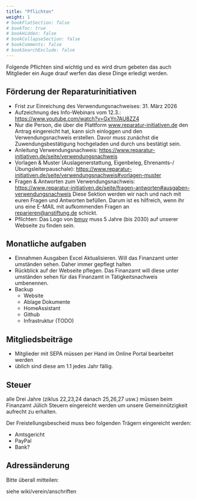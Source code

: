 ```yaml
---
title: "Pflichten"
weight: 1
# bookFlatSection: false
# bookToc: true
# bookHidden: false
# bookCollapseSection: false
# bookComments: false
# bookSearchExclude: false
---
```


Folgende Pflichten sind wichtig und es wird drum gebeten das auch Mitglieder ein Auge drauf werfen das diese Dinge erledigt werden.

## Förderung der Reparaturinitiativen

- Frist zur Einreichung des Verwendungsnachweises: 31. März 2026
- Aufzeichnung des Info-Webinars vom 12.3.: https://www.youtube.com/watch?v=GxYn7AU8ZZ4
- Nur die Person, die über die Plattform www.reparatur-initiativen.de den Antrag eingereicht hat, kann sich einloggen und den Verwendungsnachweis erstellen. Davor muss zunächst die Zuwendungsbestätigung hochgeladen und durch uns bestätigt sein.
- Anleitung Verwendungsnachweis: https://www.reparatur-initiativen.de/seite/verwendungsnachweis 
- Vorlagen & Muster (Auslagenerstattung, Eigenbeleg, Ehrenamts-/Übungsleiterpauschale): https://www.reparatur-initiativen.de/seite/verwendungsnachweis#vorlagen-muster 
- Fragen & Antworten zum Verwendungsnachweis: https://www.reparatur-initiativen.de/seite/fragen-antworten#ausgaben-verwendungsnachweis
Diese Sektion werden wir nach und nach mit euren Fragen und Antworten befüllen. Darum ist es hilfreich, wenn ihr uns eine E-MAIL mit aufkommenden Fragen an reparieren@anstiftung.de schickt.
- Pflichten: Das Logo von [bmuv](https://www.bmuv.de/) muss 5 Jahre (bis 2030) auf unserer Webseite zu finden sein.

## Monatliche aufgaben

- Einnahmen Ausgaben Excel Aktualisieren. Will das Finanzamt unter umständen sehen. Daher immer gepflegt halten
- Rückblick auf der Webseite pflegen. Das Finanzamt will diese unter umständen sehen für das Finanzamt in Tätigkeitsnachweis umbenennen.
- Backup
  - Website
  - Ablage Dokumente
  - HomeAssistant
  - Github
  - Infrastruktur (TODO)

## Mitgliedsbeiträge

- Mitglieder mit SEPA müssen per Hand im Online Portal bearbeitet werden
- üblich sind diese am 1.1 jedes Jahr fällig.

## Steuer

alle Drei Jahre (ziklus 22,23,24 danach 25,26,27 usw.) müssen beim Finanzamt Jülich Steuern eingereicht werden um unsere Gemeinnützigkeit aufrecht zu erhalten.

Der Freistellungsbescheid muss beo folgenden Trägern eingereicht werden:

- Amtsgericht
- PayPal
- Bank?

## Adressänderung

Bitte überall mitteilen:

siehe wiki/verein/anschriften
